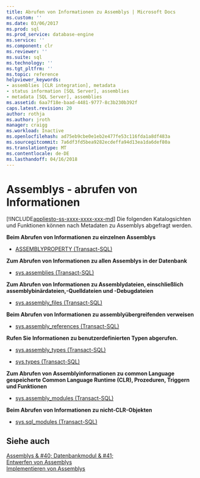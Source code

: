 ```yaml
---
title: Abrufen von Informationen zu Assemblys | Microsoft Docs
ms.custom: ''
ms.date: 03/06/2017
ms.prod: sql
ms.prod_service: database-engine
ms.service: ''
ms.component: clr
ms.reviewer: ''
ms.suite: sql
ms.technology: ''
ms.tgt_pltfrm: ''
ms.topic: reference
helpviewer_keywords:
- assemblies [CLR integration], metadata
- status information [SQL Server], assemblies
- metadata [SQL Server], assemblies
ms.assetid: 6aa7f18e-baad-4481-9777-8c3b230b392f
caps.latest.revision: 20
author: rothja
ms.author: jroth
manager: craigg
ms.workload: Inactive
ms.openlocfilehash: ad75eb9cbe0e1eb2e477fe53c116fda1a8df483a
ms.sourcegitcommit: 7a6df3fd5bea9282ecdeffa94d13ea1da6def80a
ms.translationtype: MT
ms.contentlocale: de-DE
ms.lasthandoff: 04/16/2018
---
```

# <a name="assemblies---getting-information"></a>Assemblys - abrufen von Informationen
[!INCLUDE[appliesto-ss-xxxx-xxxx-xxx-md](../../includes/appliesto-ss-xxxx-xxxx-xxx-md.md)]
  Die folgenden Katalogsichten und Funktionen können nach Metadaten zu Assemblys abgefragt werden.  
  
 **Beim Abrufen von Informationen zu einzelnen Assemblys**  
  
-   [ASSEMBLYPROPERTY &#40;Transact-SQL&#41;](../../t-sql/functions/assemblyproperty-transact-sql.md)  
  
 **Zum Abrufen von Informationen zu allen Assemblys in der Datenbank**  
  
-   [sys.assemblies &#40;Transact-SQL&#41;](../../relational-databases/system-catalog-views/sys-assemblies-transact-sql.md)  
  
 **Zum Abrufen von Informationen zu Assemblydateien, einschließlich assemblybinärdateien,-Quelldateien und -Debugdateien**  
  
-   [sys.assembly_files &#40;Transact-SQL&#41;](../../relational-databases/system-catalog-views/sys-assembly-files-transact-sql.md)  
  
 **Beim Abrufen von Informationen zu assemblyübergreifenden verweisen**  
  
-   [sys.assembly_references &#40;Transact-SQL&#41;](../../relational-databases/system-catalog-views/sys-assembly-references-transact-sql.md)  
  
 **Rufen Sie Informationen zu benutzerdefinierten Typen abgerufen.**  
  
-   [sys.assembly_types &#40;Transact-SQL&#41;](../../relational-databases/system-catalog-views/sys-assembly-types-transact-sql.md)  
  
-   [sys.types &#40;Transact-SQL&#41;](../../relational-databases/system-catalog-views/sys-types-transact-sql.md)  
  
 **Zum Abrufen von Assemblyinformationen zu common Language gespeicherte Common Language Runtime (CLR), Prozeduren, Triggern und Funktionen**  
  
-   [sys.assembly_modules &#40;Transact-SQL&#41;](../../relational-databases/system-catalog-views/sys-assembly-modules-transact-sql.md)  
  
 **Beim Abrufen von Informationen zu nicht-CLR-Objekten**  
  
-   [sys.sql_modules &#40;Transact-SQL&#41;](../../relational-databases/system-catalog-views/sys-sql-modules-transact-sql.md)  
  
## <a name="see-also"></a>Siehe auch  
 [Assemblys & #40; Datenbankmodul & #41;](../../relational-databases/clr-integration/assemblies-database-engine.md)   
 [Entwerfen von Assemblys](../../relational-databases/clr-integration/assemblies-designing.md)   
 [Implementieren von Assemblys](../../relational-databases/clr-integration/assemblies-implementing.md)  
  
  
